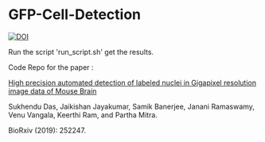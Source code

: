 # GFP-Cell-Detection
[![DOI](https://zenodo.org/badge/342072813.svg)](https://zenodo.org/badge/latestdoi/342072813)

Run the script 'run_script.sh' get the results.

Code Repo for the paper :

[High precision automated detection of labeled nuclei in Gigapixel resolution image data of Mouse Brain](https://www.biorxiv.org/content/10.1101/252247v2.full)

Sukhendu Das, Jaikishan Jayakumar, Samik Banerjee, Janani Ramaswamy, Venu Vangala, Keerthi Ram, and Partha Mitra. 

BioRxiv (2019): 252247.
